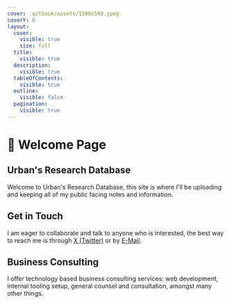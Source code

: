 ```yaml
---
cover: .gitbook/assets/1500x500.jpeg
coverY: 0
layout:
  cover:
    visible: true
    size: full
  title:
    visible: true
  description:
    visible: true
  tableOfContents:
    visible: true
  outline:
    visible: false
  pagination:
    visible: true
---
```


# 👋 Welcome Page

## Urban's Research Database

Welcome to Urban's Research Database, this site is where I'll be uploading and keeping all of my public facing notes and information.

## Get in Touch

I am eager to collaborate and talk to anyone who is interested, the best way to reach me is through [X (Twitter)](https://x.com/officialurbanus) or by [E-Mail](mailto:theofficialurban@protonmail.com).

## Business Consulting

I offer technology based business consulting services: web development, internal tooling setup, general counsel and consultation, amongst many other things.


